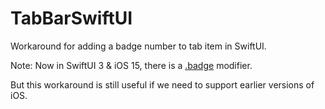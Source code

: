 # TabBarSwiftUI
Workaround for adding a badge number to tab item in SwiftUI.

Note:
Now in SwiftUI 3 & iOS 15, there is a [.badge](https://developer.apple.com/documentation/swiftui/view/badge(_:)-8adyq) modifier.

But this workaround is still useful if we need to support earlier versions of iOS.
